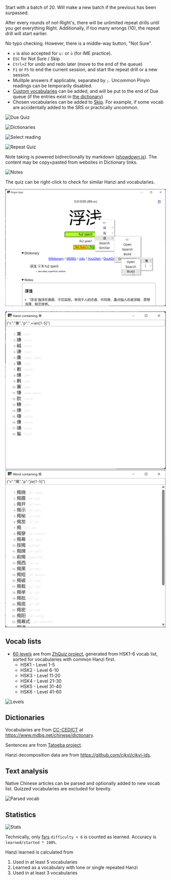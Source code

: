 Start with a batch of 20. Will make a new batch if the previous has been surpassed.

After every rounds of not-Right's, there will be unlimited repeat drills until you get everything Right. Additionally, if too many wrongs (10), the repeat drill will start earlier.

No typo checking. However, there is a middle-way button, "Not Sure".

- `v` is also accepted for `u:` or `ü` (for IME practice).
- `ESC` for Not Sure / Skip
- `Ctrl+Z` for undo and redo later (move to the end of the queue)
- `F1` or `F5` to end the current session, and start the repeat drill or a new session.
- Mulitple answers if applicable, separated by `;`. Uncommon Pinyin readings can be temporarily disabled.
- [Custom vocabularies](/user/vocab/) can be added, and will be put to the end of Due queue (if the entries exist in [the dictionary](https://www.mdbg.net/chinese/dictionary))
- Chosen vocabularies can be added to [Skip](/user/skip/). For example, if some vocab are accidentally added to the SRS or practically uncommon.

![Due Quiz](_README/due.png)

![Dictionaries](_README/right.png)

![Select reading](_README/select.png)

![Repeat Quiz](_README/repeat.png)

Note taking is powered bidirectionally by markdown ([showdown.js](https://showdownjs.com/)). The content may be copy+pasted from websites in Dictionary links.

![Notes](_README/notes.png)

The quiz can be right-click to check for similar Hanzi and vocabularies.

![Right click](_README/contextmenu.png)

<img title="Hanzi containing" src="_README/sup.png" width=600 />

<img title="Word containing" src="_README/in.png" width=600 />

## Vocab lists

- [60 levels](/assets/zhquiz-level/) are from [ZhQuiz project](https://github.com/zhquiz/level/blob/master/_data/generated/vocab.yaml), generated from HSK1-6 vocab list, sorted for vocabularies with common Hanzi first.
  - HSK1 - Level 1-5
  - HSK2 - Level 6-10
  - HSK3 - Level 11-20
  - HSK4 - Level 21-30
  - HSK5 - Level 31-40
  - HSK6 - Level 41-60

![Levels](_README/levels.png)

## Dictionaries

Vocabularies are from [CC-CEDICT](https://www.mdbg.net/chinese/dictionary?page=cc-cedict) at <https://www.mdbg.net/chinese/dictionary>.

Sentences are from [Tatoeba project](https://tatoeba.org).

Hanzi decomposition data are from <https://github.com/cjkvi/cjkvi-ids>.

## Text analysis

Native Chinese articles can be parsed and optionally added to new vocab list. Quizzed vocabularies are excluded for brevity.

![Parsed vocab](_README/text.png)

## Statistics

![Stats](_README/stats.png)

Technically, only [fsrs](https://pypi.org/project/fsrs/) `difficulty < 6` is counted as learned. Accuracy is `learned/started * 100%`.

Hanzi learned is calculated from

1. Used in at least 5 vocabularies
2. Learned as a vocabulary with lone or single repeated Hanzi
3. Used in at least 3 vocabularies
